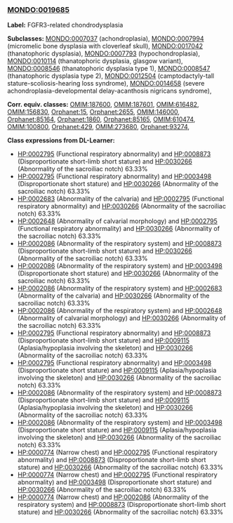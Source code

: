 
### [MONDO:0019685](http://purl.obolibrary.org/obo/MONDO_0019685)
**Label:** FGFR3-related chondrodysplasia

**Subclasses:** [MONDO:0007037](http://purl.obolibrary.org/obo/MONDO_0007037) (achondroplasia), [MONDO:0007994](http://purl.obolibrary.org/obo/MONDO_0007994) (micromelic bone dysplasia with cloverleaf skull), [MONDO:0017042](http://purl.obolibrary.org/obo/MONDO_0017042) (thanatophoric dysplasia), [MONDO:0007793](http://purl.obolibrary.org/obo/MONDO_0007793) (hypochondroplasia), [MONDO:0010114](http://purl.obolibrary.org/obo/MONDO_0010114) (thanatophoric dysplasia, glasgow variant), [MONDO:0008546](http://purl.obolibrary.org/obo/MONDO_0008546) (thanatophoric dysplasia type 1), [MONDO:0008547](http://purl.obolibrary.org/obo/MONDO_0008547) (thanatophoric dysplasia type 2), [MONDO:0012504](http://purl.obolibrary.org/obo/MONDO_0012504) (camptodactyly-tall stature-scoliosis-hearing loss syndrome), [MONDO:0014658](http://purl.obolibrary.org/obo/MONDO_0014658) (severe achondroplasia-developmental delay-acanthosis nigricans syndrome), 

**Corr. equiv. classes:** [OMIM:187600](http://purl.obolibrary.org/obo/OMIM_187600), [OMIM:187601](http://purl.obolibrary.org/obo/OMIM_187601), [OMIM:616482](http://purl.obolibrary.org/obo/OMIM_616482), [OMIM:156830](http://purl.obolibrary.org/obo/OMIM_156830), [Orphanet:15](http://www.orpha.net/ORDO/Orphanet_15), [Orphanet:2655](http://www.orpha.net/ORDO/Orphanet_2655), [OMIM:146000](http://purl.obolibrary.org/obo/OMIM_146000), [Orphanet:85164](http://www.orpha.net/ORDO/Orphanet_85164), [Orphanet:1860](http://www.orpha.net/ORDO/Orphanet_1860), [Orphanet:85165](http://www.orpha.net/ORDO/Orphanet_85165), [OMIM:610474](http://purl.obolibrary.org/obo/OMIM_610474), [OMIM:100800](http://purl.obolibrary.org/obo/OMIM_100800), [Orphanet:429](http://www.orpha.net/ORDO/Orphanet_429), [OMIM:273680](http://purl.obolibrary.org/obo/OMIM_273680), [Orphanet:93274](http://www.orpha.net/ORDO/Orphanet_93274), 

**Class expressions from DL-Learner:**

- [HP:0002795](http://purl.obolibrary.org/obo/HP_0002795) (Functional respiratory abnormality) and [HP:0008873](http://purl.obolibrary.org/obo/HP_0008873) (Disproportionate short-limb short stature) and [HP:0030266](http://purl.obolibrary.org/obo/HP_0030266) (Abnormality of the sacroiliac notch) 63.33%
- [HP:0002795](http://purl.obolibrary.org/obo/HP_0002795) (Functional respiratory abnormality) and [HP:0003498](http://purl.obolibrary.org/obo/HP_0003498) (Disproportionate short stature) and [HP:0030266](http://purl.obolibrary.org/obo/HP_0030266) (Abnormality of the sacroiliac notch) 63.33%
- [HP:0002683](http://purl.obolibrary.org/obo/HP_0002683) (Abnormality of the calvaria) and [HP:0002795](http://purl.obolibrary.org/obo/HP_0002795) (Functional respiratory abnormality) and [HP:0030266](http://purl.obolibrary.org/obo/HP_0030266) (Abnormality of the sacroiliac notch) 63.33%
- [HP:0002648](http://purl.obolibrary.org/obo/HP_0002648) (Abnormality of calvarial morphology) and [HP:0002795](http://purl.obolibrary.org/obo/HP_0002795) (Functional respiratory abnormality) and [HP:0030266](http://purl.obolibrary.org/obo/HP_0030266) (Abnormality of the sacroiliac notch) 63.33%
- [HP:0002086](http://purl.obolibrary.org/obo/HP_0002086) (Abnormality of the respiratory system) and [HP:0008873](http://purl.obolibrary.org/obo/HP_0008873) (Disproportionate short-limb short stature) and [HP:0030266](http://purl.obolibrary.org/obo/HP_0030266) (Abnormality of the sacroiliac notch) 63.33%
- [HP:0002086](http://purl.obolibrary.org/obo/HP_0002086) (Abnormality of the respiratory system) and [HP:0003498](http://purl.obolibrary.org/obo/HP_0003498) (Disproportionate short stature) and [HP:0030266](http://purl.obolibrary.org/obo/HP_0030266) (Abnormality of the sacroiliac notch) 63.33%
- [HP:0002086](http://purl.obolibrary.org/obo/HP_0002086) (Abnormality of the respiratory system) and [HP:0002683](http://purl.obolibrary.org/obo/HP_0002683) (Abnormality of the calvaria) and [HP:0030266](http://purl.obolibrary.org/obo/HP_0030266) (Abnormality of the sacroiliac notch) 63.33%
- [HP:0002086](http://purl.obolibrary.org/obo/HP_0002086) (Abnormality of the respiratory system) and [HP:0002648](http://purl.obolibrary.org/obo/HP_0002648) (Abnormality of calvarial morphology) and [HP:0030266](http://purl.obolibrary.org/obo/HP_0030266) (Abnormality of the sacroiliac notch) 63.33%
- [HP:0002795](http://purl.obolibrary.org/obo/HP_0002795) (Functional respiratory abnormality) and [HP:0008873](http://purl.obolibrary.org/obo/HP_0008873) (Disproportionate short-limb short stature) and [HP:0009115](http://purl.obolibrary.org/obo/HP_0009115) (Aplasia/hypoplasia involving the skeleton) and [HP:0030266](http://purl.obolibrary.org/obo/HP_0030266) (Abnormality of the sacroiliac notch) 63.33%
- [HP:0002795](http://purl.obolibrary.org/obo/HP_0002795) (Functional respiratory abnormality) and [HP:0003498](http://purl.obolibrary.org/obo/HP_0003498) (Disproportionate short stature) and [HP:0009115](http://purl.obolibrary.org/obo/HP_0009115) (Aplasia/hypoplasia involving the skeleton) and [HP:0030266](http://purl.obolibrary.org/obo/HP_0030266) (Abnormality of the sacroiliac notch) 63.33%
- [HP:0002086](http://purl.obolibrary.org/obo/HP_0002086) (Abnormality of the respiratory system) and [HP:0008873](http://purl.obolibrary.org/obo/HP_0008873) (Disproportionate short-limb short stature) and [HP:0009115](http://purl.obolibrary.org/obo/HP_0009115) (Aplasia/hypoplasia involving the skeleton) and [HP:0030266](http://purl.obolibrary.org/obo/HP_0030266) (Abnormality of the sacroiliac notch) 63.33%
- [HP:0002086](http://purl.obolibrary.org/obo/HP_0002086) (Abnormality of the respiratory system) and [HP:0003498](http://purl.obolibrary.org/obo/HP_0003498) (Disproportionate short stature) and [HP:0009115](http://purl.obolibrary.org/obo/HP_0009115) (Aplasia/hypoplasia involving the skeleton) and [HP:0030266](http://purl.obolibrary.org/obo/HP_0030266) (Abnormality of the sacroiliac notch) 63.33%
- [HP:0000774](http://purl.obolibrary.org/obo/HP_0000774) (Narrow chest) and [HP:0002795](http://purl.obolibrary.org/obo/HP_0002795) (Functional respiratory abnormality) and [HP:0008873](http://purl.obolibrary.org/obo/HP_0008873) (Disproportionate short-limb short stature) and [HP:0030266](http://purl.obolibrary.org/obo/HP_0030266) (Abnormality of the sacroiliac notch) 63.33%
- [HP:0000774](http://purl.obolibrary.org/obo/HP_0000774) (Narrow chest) and [HP:0002795](http://purl.obolibrary.org/obo/HP_0002795) (Functional respiratory abnormality) and [HP:0003498](http://purl.obolibrary.org/obo/HP_0003498) (Disproportionate short stature) and [HP:0030266](http://purl.obolibrary.org/obo/HP_0030266) (Abnormality of the sacroiliac notch) 63.33%
- [HP:0000774](http://purl.obolibrary.org/obo/HP_0000774) (Narrow chest) and [HP:0002086](http://purl.obolibrary.org/obo/HP_0002086) (Abnormality of the respiratory system) and [HP:0008873](http://purl.obolibrary.org/obo/HP_0008873) (Disproportionate short-limb short stature) and [HP:0030266](http://purl.obolibrary.org/obo/HP_0030266) (Abnormality of the sacroiliac notch) 63.33%


